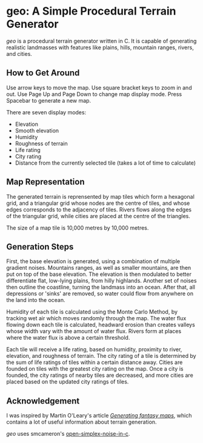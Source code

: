# geo: A Simple Procedural Terrain Generator

*geo* is a procedural terrain generator written in C.
It is capable of generating realistic landmasses with features like plains, hills, mountain ranges, rivers, and cities.

## How to Get Around

Use arrow keys to move the map.
Use square bracket keys to zoom in and out.
Use Page Up and Page Down to change map display mode.
Press Spacebar to generate a new map.

There are seven display modes:

- Elevation
- Smooth elevation
- Humidity
- Roughness of terrain
- Life rating
- City rating
- Distance from the currently selected tile (takes a lot of time to calculate)

## Map Representation

The generated terrain is reprensented by map tiles which form a hexagonal grid,
and a triangular grid whose nodes are the centre of tiles,
and whose edges corresponds to the adjacency of tiles.
Rivers flows along the edges of the triangular grid,
while cities are placed at the centre of the triangles.

The size of a map tile is 10,000 metres by 10,000 metres.

## Generation Steps

First, the base elevation is generated,
using a combination of multiple gradient noises.
Mountains ranges, as well as smaller mountains,
are then put on top of the base elevation.
The elevation is then modulated to better differentiate flat, low-lying plains,
from hilly highlands.
Another set of noises then outline the coastline,
turning the landmass into an ocean.
After that, all depressions or 'sinks' are removed,
so water could flow from anywhere on the land into the ocean.

Humidity of each tile is calculated using the Monte Carlo Method,
by tracking wet air which moves randomly through the map.
The water flux flowing down each tile is calculated,
headward erosion than creates valleys whose width vary with the amount of water flux.
Rivers form at places where the water flux is above a certain threshold.

Each tile will receive a life rating,
based on humidity, proximity to river, elevation, and roughness of terrain.
The city rating of a tile is determined by the sum of life ratings of tiles within a certain distance away.
Cities are founded on tiles with the greatest city rating on the map.
Once a city is founded, the city ratings of nearby tiles are decreased,
and more cities are placed based on the updated city ratings of tiles.

## Acknowledgement

I was inspired by Martin O'Leary's article [*Generating fantasy maps*](https://mewo2.com/notes/terrain/),
which contains a lot of useful information about terrain generation.

*geo* uses smcameron's [open-simplex-noise-in-c](https://github.com/smcameron/open-simplex-noise-in-c).

